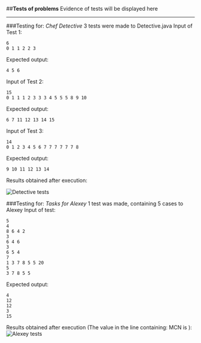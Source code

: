 ##**Tests of problems**
Evidence of tests will be displayed here

----------
###Testing for: *Chef Detective*
3 tests were made to Detective.java
Input of Test 1:

    6
    0 1 1 2 2 3
Expected output:

    4 5 6

Input of Test 2:

    15
    0 1 1 1 2 3 3 3 4 5 5 5 8 9 10
Expected output:

    6 7 11 12 13 14 15
Input of Test 3:

    14
    0 1 2 3 4 5 6 7 7 7 7 7 7 8
Expected output:

    9 10 11 12 13 14
Results obtained after execution:

![Detective tests](https://cdn.pbrd.co/images/ARXebOylZ.png?raw=true)

###Testing for: *Tasks for Alexey*
1 test was made, containing 5 cases to Alexey
Input of test:

    5
    4
    8 6 4 2
    3
    6 4 6
    3
    6 5 4
    7
    1 3 7 8 5 5 20
    5
    3 7 8 5 5
Expected output:

    4
    12
    12
    3
    15
Results obtained after execution (The value in the line containing: MCN is <result>):
![Alexey tests](https://cdn.pbrd.co/images/BifyNbKcU.png?raw=true)
